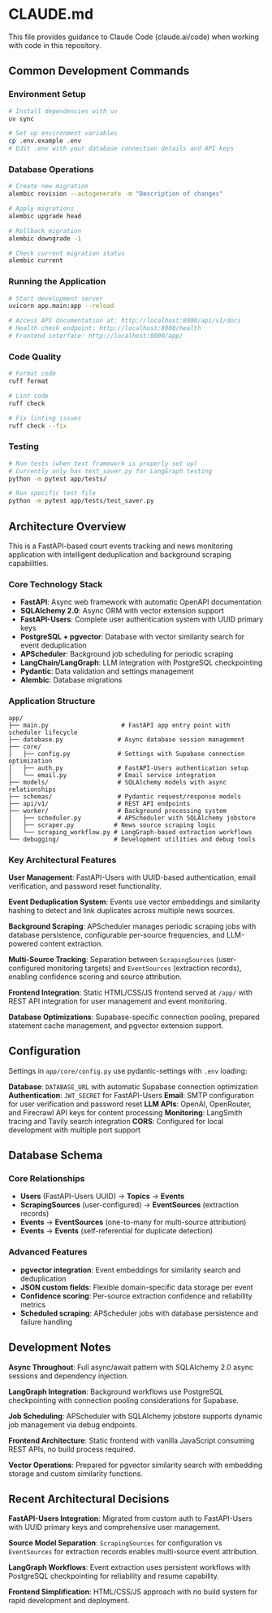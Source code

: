 # CLAUDE.md

This file provides guidance to Claude Code (claude.ai/code) when working with code in this repository.

## Common Development Commands

### Environment Setup
```bash
# Install dependencies with uv
uv sync

# Set up environment variables
cp .env.example .env
# Edit .env with your database connection details and API keys
```

### Database Operations
```bash
# Create new migration
alembic revision --autogenerate -m "Description of changes"

# Apply migrations
alembic upgrade head

# Rollback migration
alembic downgrade -1

# Check current migration status
alembic current
```

### Running the Application
```bash
# Start development server
uvicorn app.main:app --reload

# Access API documentation at: http://localhost:8000/api/v1/docs
# Health check endpoint: http://localhost:8000/health
# Frontend interface: http://localhost:8000/app/
```

### Code Quality
```bash
# Format code
ruff format

# Lint code
ruff check

# Fix linting issues
ruff check --fix
```

### Testing
```bash
# Run tests (when test framework is properly set up)
# Currently only has test_saver.py for LangGraph testing
python -m pytest app/tests/

# Run specific test file
python -m pytest app/tests/test_saver.py
```

## Architecture Overview

This is a FastAPI-based court events tracking and news monitoring application with intelligent deduplication and background scraping capabilities.

### Core Technology Stack
- **FastAPI**: Async web framework with automatic OpenAPI documentation
- **SQLAlchemy 2.0**: Async ORM with vector extension support
- **FastAPI-Users**: Complete user authentication system with UUID primary keys
- **PostgreSQL + pgvector**: Database with vector similarity search for event deduplication
- **APScheduler**: Background job scheduling for periodic scraping
- **LangChain/LangGraph**: LLM integration with PostgreSQL checkpointing
- **Pydantic**: Data validation and settings management
- **Alembic**: Database migrations

### Application Structure
```
app/
├── main.py                    # FastAPI app entry point with scheduler lifecycle
├── database.py               # Async database session management
├── core/
│   ├── config.py             # Settings with Supabase connection optimization
│   ├── auth.py               # FastAPI-Users authentication setup
│   └── email.py              # Email service integration
├── models/                   # SQLAlchemy models with async relationships
├── schemas/                  # Pydantic request/response models
├── api/v1/                   # REST API endpoints
├── worker/                   # Background processing system
│   ├── scheduler.py          # APScheduler with SQLAlchemy jobstore
│   ├── scraper.py           # News source scraping logic
│   └── scraping_workflow.py # LangGraph-based extraction workflows
└── debugging/               # Development utilities and debug tools
```

### Key Architectural Features

**User Management**: FastAPI-Users with UUID-based authentication, email verification, and password reset functionality.

**Event Deduplication System**: Events use vector embeddings and similarity hashing to detect and link duplicates across multiple news sources.

**Background Scraping**: APScheduler manages periodic scraping jobs with database persistence, configurable per-source frequencies, and LLM-powered content extraction.

**Multi-Source Tracking**: Separation between `ScrapingSources` (user-configured monitoring targets) and `EventSources` (extraction records), enabling confidence scoring and source attribution.

**Frontend Integration**: Static HTML/CSS/JS frontend served at `/app/` with REST API integration for user management and event monitoring.

**Database Optimizations**: Supabase-specific connection pooling, prepared statement cache management, and pgvector extension support.

## Configuration

Settings in `app/core/config.py` use pydantic-settings with `.env` loading:

**Database**: `DATABASE_URL` with automatic Supabase connection optimization
**Authentication**: `JWT_SECRET` for FastAPI-Users
**Email**: SMTP configuration for user verification and password reset
**LLM APIs**: OpenAI, OpenRouter, and Firecrawl API keys for content processing
**Monitoring**: LangSmith tracing and Tavily search integration
**CORS**: Configured for local development with multiple port support

## Database Schema

### Core Relationships
- **Users** (FastAPI-Users UUID) → **Topics** → **Events**
- **ScrapingSources** (user-configured) → **EventSources** (extraction records)  
- **Events** → **EventSources** (one-to-many for multi-source attribution)
- **Events** → **Events** (self-referential for duplicate detection)

### Advanced Features
- **pgvector integration**: Event embeddings for similarity search and deduplication
- **JSON custom fields**: Flexible domain-specific data storage per event
- **Confidence scoring**: Per-source extraction confidence and reliability metrics
- **Scheduled scraping**: APScheduler jobs with database persistence and failure handling

## Development Notes

**Async Throughout**: Full async/await pattern with SQLAlchemy 2.0 async sessions and dependency injection.

**LangGraph Integration**: Background workflows use PostgreSQL checkpointing with connection pooling considerations for Supabase.

**Job Scheduling**: APScheduler with SQLAlchemy jobstore supports dynamic job management via debug endpoints.

**Frontend Architecture**: Static frontend with vanilla JavaScript consuming REST APIs, no build process required.

**Vector Operations**: Prepared for pgvector similarity search with embedding storage and custom similarity functions.

## Recent Architectural Decisions

**FastAPI-Users Integration**: Migrated from custom auth to FastAPI-Users with UUID primary keys and comprehensive user management.

**Source Model Separation**: `ScrapingSources` for configuration vs `EventSources` for extraction records enables multi-source event attribution.

**LangGraph Workflows**: Event extraction uses persistent workflows with PostgreSQL checkpointing for reliability and resume capability.

**Frontend Simplification**: HTML/CSS/JS approach with no build system for rapid development and deployment.